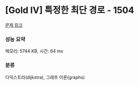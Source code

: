 # [Gold IV] 특정한 최단 경로 - 1504 

[문제 링크](https://www.acmicpc.net/problem/1504) 

### 성능 요약

메모리: 5744 KB, 시간: 64 ms

### 분류

다익스트라(dijkstra), 그래프 이론(graphs)

